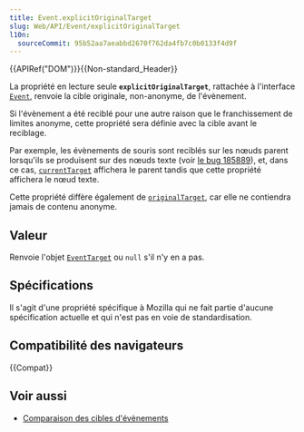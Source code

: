 ```yaml
---
title: Event.explicitOriginalTarget
slug: Web/API/Event/explicitOriginalTarget
l10n:
  sourceCommit: 95b52aa7aeabbd2670f762da4fb7c0b0133f4d9f
---
```


{{APIRef("DOM")}}{{Non-standard_Header}}

La propriété en lecture seule **`explicitOriginalTarget`**, rattachée à l'interface [`Event`](/fr/docs/Web/API/Event), renvoie la cible originale, non-anonyme, de l'évènement.

Si l'évènement a été reciblé pour une autre raison que le franchissement de limites anonyme, cette propriété sera définie avec la cible avant le reciblage.

Par exemple, les évènements de souris sont reciblés sur les nœuds parent lorsqu'ils se produisent sur des nœuds texte (voir [le bug 185889](https://bugzilla.mozilla.org/show_bug.cgi?id=185889)), et, dans ce cas, [`currentTarget`](/fr/docs/Web/API/Event/currentTarget) affichera le parent tandis que cette propriété affichera le nœud texte.

Cette propriété diffère également de [`originalTarget`](/fr/docs/Web/API/Event/originalTarget), car elle ne contiendra jamais de contenu anonyme.

## Valeur

Renvoie l'objet [`EventTarget`](/fr/docs/Web/API/EventTarget) ou `null` s'il n'y en a pas.

## Spécifications

Il s'agit d'une propriété spécifique à Mozilla qui ne fait partie d'aucune spécification actuelle et qui n'est pas en voie de standardisation.

## Compatibilité des navigateurs

{{Compat}}

## Voir aussi

- [Comparaison des cibles d'évènements](/fr/docs/Web/API/Event/Comparison_of_Event_Targets)
